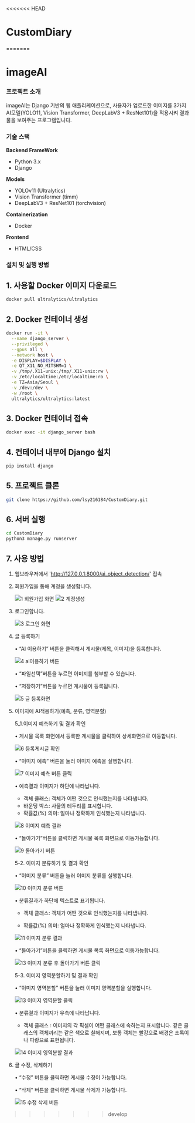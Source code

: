 <<<<<<< HEAD
# CustomDiary
=======

# imageAI

### 프로젝트 소개
imageAI는 Django 기반의 웹 애플리케이션으로, 사용자가 업로드한 이미지를 3가지 AI모델(YOLO11, Vision Transformer, DeepLabV3 + ResNet101)을 적용시켜 결과물을 보여주는 프로그램입니다.

### 기술 스택
**Backend FrameWork**
- Python 3.x
- Django

**Models**
- YOLOv11 (Ultralytics)
- Vision Transformer (timm)
- DeepLabV3 + ResNet101 (torchvision)

**Containerization**
- Docker

**Frontend**
- HTML/CSS

###  설치 및 실행 방법

## 1. 사용할 Docker 이미지 다운로드
```bash
docker pull ultralytics/ultralytics
```

## 2. Docker 컨테이너 생성
```bash
docker run -it \
  --name django_server \
  --privileged \
  --gpus all \
  --network host \
  -e DISPLAY=$DISPLAY \
  -e QT_X11_NO_MITSHM=1 \
  -v /tmp/.X11-unix:/tmp/.X11-unix:rw \
  -v /etc/localtime:/etc/localtime:ro \
  -e TZ=Asia/Seoul \
  -v /dev:/dev \
  -w /root \
  ultralytics/ultralytics:latest
```

## 3. Docker 컨테이너 접속
```bash
docker exec -it django_server bash
```

## 4. 컨테이너 내부에 Django 설치
```bash
pip install django
```

## 5. 프로젝트 클론
```bash
git clone https://github.com/lsy216184/CustomDiary.git
```

## 6. 서버 실행
```bash
cd CustomDiary
python3 manage.py runserver
```

## 7. 사용 방법
1. 웹브라우저에서 'http://127.0.0.1:8000/ai_object_detection/' 접속

2. 회원가입을 통해 계정을 생성합니다.
   
   ![1 회원가입 화면](https://github.com/user-attachments/assets/bfc5f5ad-c38f-4f78-9788-900d7ea75a6f)
   ![2 계정생성](https://github.com/user-attachments/assets/27780c0a-ddca-41f7-a1d1-446ff5004b8e)


3. 로그인합니다.
   
    ![3  로그인 화면](https://github.com/user-attachments/assets/a59d1154-df69-4eec-8f13-3f8bed4219d8)



4. 글 등록하기
   
   •	“AI 이용하기” 버튼을 클릭해서 계시물(제목, 이미지)을 등록합니다.
   
    ![4  ai이용하기 버튼](https://github.com/user-attachments/assets/00a0b4e5-3604-4a3b-9e66-48dd9d510693)


   •	“파일선택”버튼을 누르면 이미지를 첨부할 수 있습니다. 
  
   •	“저장하기”버튼을 누르면 게시물이 등록됩니다.

   ![5  글 등록화면](https://github.com/user-attachments/assets/74cce822-28ac-485d-8445-8bab712ba564)



5. 이미지에 AI적용하기(예측, 분류, 영역분할)

    5_1.이미지 예측하기 및 결과 확인
  
    •	게시물 목록 화면에서 등록한 계시물을 클릭하여 상세화면으로 이동합니다.

    ![6  등록게시글 확인](https://github.com/user-attachments/assets/c67c253f-af62-4e32-924e-a9188afc4858)


    •	“이미지 예측” 버튼을 눌러 이미지 예측을 실행합니다. 

    ![7  이미지 예측 버튼 클릭](https://github.com/user-attachments/assets/5e06b5b6-f550-434c-9a20-bdca6f151ce1)


    •	예측결과 이미지가 하단에 나타납니다.
      - 객체 클래스: 객체가 어떤 것으로 인식했는지를 나타냅니다.
      - 바운딩 박스: 사물의 테두리를 표시합니다. 
      - 확률값(%) 의미: 얼마나 정확하게 인식했는지 나타냅니다. 
  
    ![8  이미지 예측 결과](https://github.com/user-attachments/assets/3121db7b-893a-4350-9b86-f7eafa8544bd)

    •	“돌아가기”버튼을 클릭하면 게시물 목록 화면으로 이동가능합니다. 

    ![9 돌아가기 버튼](https://github.com/user-attachments/assets/f53a5180-94c1-4da8-8d1d-844b625a0097)

    
      
    5-2. 이미지 분류하기 및 결과 확인

    •	“이미지 분류” 버튼을 눌러 이미지 분류를 실행합니다. 
  
      ![10 이미지 분류 버튼](https://github.com/user-attachments/assets/bf1ebd82-2303-4a20-8748-031061748712)
  
    •	분류결과가 하단에 텍스트로 표기됩니다.
    
      -	객체 클래스: 객체가 어떤 것으로 인식했는지를 나타냅니다. 
      
      -	확률값(%) 의미: 얼마나 정확하게 인식했는지 나타냅니다. 
      
      ![11 이미지 분류 결과](https://github.com/user-attachments/assets/b1a52a30-9cf2-4e69-acbe-8676bc978b46)
    
    •	“돌아가기”버튼을 클릭하면 게시물 목록 화면으로 이동가능합니다. 
    
      ![13 이미지 분류 후 돌아가기 버튼 클릭](https://github.com/user-attachments/assets/4f905556-b3d2-4ae2-83cc-dc8f74a9b58d)
  

     
    5-3. 이미지 영역분할하기 및 결과 확인
  
    •	“이미지 영역분할” 버튼을 눌러 이미지 영역분할을 실행합니다.  
    
    ![13  이미지 영역분할 클릭](https://github.com/user-attachments/assets/12794002-d3f9-48d5-8d24-c8d37f7564db)
  
    •	분류결과 이미지가 우측에 나타납니다.
    
      - 객체 클래스 : 이미지의 각 픽셀이 어떤 클래스에 속하는지 표시합니다. 같은 클래스의 객체끼리는 같은 색으로 칠해지며, 보통 객체는 빨강으로 배경은 초록이나 파랑으로 표현됩니다.  
      
      ![14  이미지 영역분할 결과](https://github.com/user-attachments/assets/618b1d53-2e4d-479d-aa85-31d06e1c0011)

    
    
6. 글 수정, 삭제하기
     
    •	“수정” 버튼을 클릭하면 게시물 수정이 가능합니다.
  
    •	“삭제” 버튼을 클릭하면 게시물 삭제가 가능합니다.
    
    ![15  수정 삭제 버튼](https://github.com/user-attachments/assets/f4b5ec96-c5cf-44c6-b5c9-b9360478b2f3)

>>>>>>> develop
